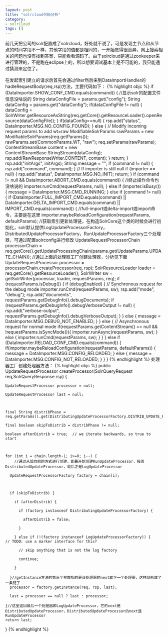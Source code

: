 ```yaml
---
layout: post
title: "solrcloud代码分析"
category: 
- solrCloud
tags: []
---
```







前几天把公司的solr配置成了solrcloud，好处就不说了，可是发现主节点和从节点的时间字段不一样，其他字段的值都是相同的，一开始觉得很诡异，网上搜索相关的问题也没有找到答案，只能看看源码了。由于solrcloud是通过zookeeper来进行管理的，不是跑在eclipse上的，所以想要调试基本上是不可能的，我只能通过猜测来定位了。</br></br>
在发起索引建立的请求后首先会通过filter然后来到DataImportHandler的hadleRequestBody(req,rsp)方法，主要代码如下：
{% highlight objc %}
if (DataImporter.SHOW_CONF_CMD.equals(command)) {
    //显示solr的配置文件信息没啥说的
    String dataConfigFile = params.get("config");
    String dataConfig = params.get("dataConfig");
    if(dataConfigFile != null) {
        dataConfig = SolrWriter.getResourceAsString(req.getCore().getResourceLoader().openResource(dataConfigFile));
    }
    if(dataConfig==null)  {
        rsp.add("status", DataImporter.MSG.NO_CONFIG_FOUND);
    } else {
        // Modify incoming request params to add wt=raw
        ModifiableSolrParams rawParams = new ModifiableSolrParams(req.getParams());
        rawParams.set(CommonParams.WT, "raw");
        req.setParams(rawParams);
        ContentStreamBase content = new ContentStreamBase.StringStream(dataConfig);
        rsp.add(RawResponseWriter.CONTENT, content);
    }
    return;
}
rsp.add("initArgs", initArgs);
String message = "";
if (command != null) {
    rsp.add("command", command);
}
// If importer is still null
if (importer == null) {
    rsp.add("status", DataImporter.MSG.NO_INIT);
    return;
}
if (command != null && DataImporter.ABORT_CMD.equals(command)) {
    //终止操作命令也没啥说的
    importer.runCmd(requestParams, null);
} else if (importer.isBusy()) {
    message = DataImporter.MSG.CMD_RUNNING;
} else if (command != null) {
    if (DataImporter.FULL_IMPORT_CMD.equals(command) || DataImporter.DELTA_IMPORT_CMD.equals(command) || IMPORT_CMD.equals(command)) {
        //full-import或delta-import或import命令，主要是在这里
        importer.maybeReloadConfiguration(requestParams, defaultParams);
        //获取索引更新处理链，在构造SolrCore这个类的时候会进行初始化，solr默认提供LogUpdateProcessorFactory，DistributedUpdateProcessorFactory，RunUpdateProcessorFactory三个处理器，可通过配置solrconfig进行修改
        UpdateRequestProcessorChain processorChain = req.getCore().getUpdateProcessingChain(params.get(UpdateParams.UPDATE_CHAIN));
        //通过上面的处理器工厂创建处理器，分析见下面
        UpdateRequestProcessor processor = processorChain.createProcessor(req, rsp);
        SolrResourceLoader loader = req.getCore().getResourceLoader();
        SolrWriter sw = getSolrWriter(processor, loader, requestParams, req);
        if (requestParams.isDebug()) {
            if (debugEnabled) {
                // Synchronous request for the debug mode
                importer.runCmd(requestParams, sw);
                rsp.add("mode", "debug");
                rsp.add("documents", requestParams.getDebugInfo().debugDocuments);
                if (requestParams.getDebugInfo().debugVerboseOutput != null) {
                    rsp.add("verbose-output", requestParams.getDebugInfo().debugVerboseOutput);
                }
            } else {
                message = DataImporter.MSG.DEBUG_NOT_ENABLED;
            }
        } else {
            // Asynchronous request for normal mode
            if(requestParams.getContentStream() == null && !requestParams.isSyncMode()){
                importer.runAsync(requestParams, sw);
            } else {
                importer.runCmd(requestParams, sw);
            }
        }
    } else if (DataImporter.RELOAD_CONF_CMD.equals(command)) {
        if(importer.maybeReloadConfiguration(requestParams, defaultParams)) {
            message = DataImporter.MSG.CONFIG_RELOADED;
        } else {
            message = DataImporter.MSG.CONFIG_NOT_RELOADED;
        }
    }
}
{% endhighlight %}
处理器工厂创建处理器方法：
{% highlight objc %}
public UpdateRequestProcessor createProcessor(SolrQueryRequest req,SolrQueryResponse rsp)
  {

    UpdateRequestProcessor processor = null;

    UpdateRequestProcessor last = null;

   

    final String distribPhase = req.getParams().get(DistributingUpdateProcessorFactory.DISTRIB_UPDATE_PARAM);

    final boolean skipToDistrib = distribPhase != null;

    boolean afterDistrib = true;  // we iterate backwards, so true to start



    for (int i = chain.length-1; i>=0; i--) {
        //通过从后向前的方式进行创建，即最开始创建RunUpdateProcessor，接着DistributedUpdateProcessor，最后才是LogUpdateProcessor

      UpdateRequestProcessorFactory factory = chain[i];



      if (skipToDistrib) {

        if (afterDistrib) {

          if (factory instanceof DistributingUpdateProcessorFactory) {

            afterDistrib = false;

          }

        } else if (!(factory instanceof LogUpdateProcessorFactory)) {    // TODO: use a marker interface for this?

          // skip anything that is not the log factory

          continue;

        }

      }//getInstance方法的第三个参数指的是该处理器的next即下一个处理器，这样就形成了一条链了
      processor = factory.getInstance(req, rsp, last);

      last = processor == null ? last : processor;

    }//这里返回最后一个处理器即LogUpdateProcessor，它的next是DistributedUpdateProcessor，DistributedUpdateProcessor的next是RunUpdateProcessor
    return last;
  }
{% endhighlight %}

